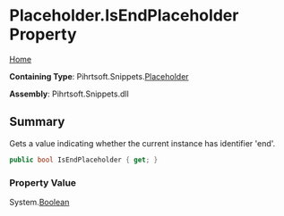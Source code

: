 <a name="_top"></a>

# Placeholder\.IsEndPlaceholder Property

[Home](../../../../README.md#_top)

**Containing Type**: Pihrtsoft\.Snippets\.[Placeholder](../README.md#_top)

**Assembly**: Pihrtsoft\.Snippets\.dll

## Summary

Gets a value indicating whether the current instance has identifier 'end'\.

```csharp
public bool IsEndPlaceholder { get; }
```

### Property Value

System\.[Boolean](https://docs.microsoft.com/en-us/dotnet/api/system.boolean)

